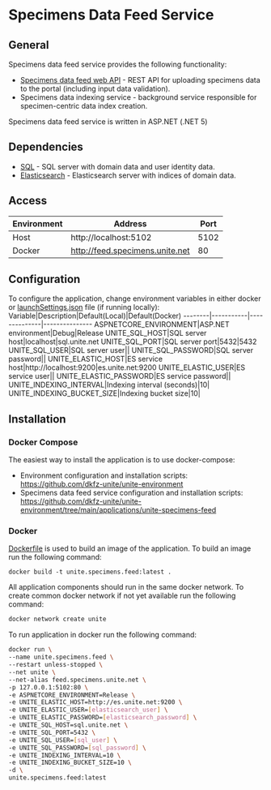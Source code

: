 # Specimens Data Feed Service

## General
Specimens data feed service provides the following functionality:
- [Specimens data feed web API](https://github.com/dkfz-unite/unite-specimens-feed/blob/main/Docs/api.md) - REST API for uploading specimens data to the portal (including input data validation).
- Specimens data indexing service - background service responsible for specimen-centric data index creation.

Specimens data feed service is written in ASP.NET (.NET 5)

## Dependencies
- [SQL](https://github.com/dkfz-unite/unite-environment/tree/main/programs/postgresql) - SQL server with domain data and user identity data.
- [Elasticsearch](https://github.com/dkfz-unite/unite-environment/tree/main/programs/elasticsearch) - Elasticsearch server with indices of domain data.

## Access
Environment|Address|Port
-----------|-------|----
Host|http://localhost:5102|5102
Docker|http://feed.specimens.unite.net|80

## Configuration
To configure the application, change environment variables in either docker or [launchSettings.json](https://github.com/dkfz-unite/unite-specimens-feed/blob/main/Unite.Specimens.Feed.Web/Properties/launchSettings.json) file (if running locally):
Variable|Description|Default(Local)|Default(Docker)
--------|-----------|--------------|---------------
ASPNETCORE_ENVIRONMENT|ASP.NET environment|Debug|Release
UNITE_SQL_HOST|SQL server host|localhost|sql.unite.net
UNITE_SQL_PORT|SQL server port|5432|5432
UNITE_SQL_USER|SQL server user||
UNITE_SQL_PASSWORD|SQL server password||
UNITE_ELASTIC_HOST|ES service host|http://localhost:9200|es.unite.net:9200
UNITE_ELASTIC_USER|ES service user||
UNITE_ELASTIC_PASSWORD|ES service password||
UNITE_INDEXING_INTERVAL|Indexing interval (seconds)|10|
UNITE_INDEXING_BUCKET_SIZE|Indexing bucket size|10|

## Installation

### Docker Compose
The easiest way to install the application is to use docker-compose:
- Environment configuration and installation scripts: https://github.com/dkfz-unite/unite-environment
- Specimens data feed service configuration and installation scripts: https://github.com/dkfz-unite/unite-environment/tree/main/applications/unite-specimens-feed

### Docker
[Dockerfile](https://github.com/dkfz-unite/unite-specimens-feed/blob/main/Dockerfile) is used to build an image of the application.
To build an image run the following command:
```
docker build -t unite.specimens.feed:latest .
```

All application components should run in the same docker network.
To create common docker network if not yet available run the following command:
```bash
docker network create unite
```

To run application in docker run the following command:
```bash
docker run \
--name unite.specimens.feed \
--restart unless-stopped \
--net unite \
--net-alias feed.specimens.unite.net \
-p 127.0.0.1:5102:80 \
-e ASPNETCORE_ENVIRONMENT=Release \
-e UNITE_ELASTIC_HOST=http://es.unite.net:9200 \
-e UNITE_ELASTIC_USER=[elasticsearch_user] \
-e UNITE_ELASTIC_PASSWORD=[elasticsearch_password] \
-e UNITE_SQL_HOST=sql.unite.net \
-e UNITE_SQL_PORT=5432 \
-e UNITE_SQL_USER=[sql_user] \
-e UNITE_SQL_PASSWORD=[sql_password] \
-e UNITE_INDEXING_INTERVAL=10 \
-e UNITE_INDEXING_BUCKET_SIZE=10 \
-d \
unite.specimens.feed:latest
```
